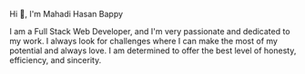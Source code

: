 Hi 👋, I'm Mahadi Hasan Bappy

I am a Full Stack Web Developer, and I'm very passionate and dedicated to my work. I always look for challenges where I can make the most of my potential and always love. I am determined to offer the best level of honesty, efficiency, and sincerity.
